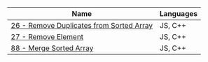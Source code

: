 |Name|Languages|
|---|---|
|[26 - Remove Duplicates from Sorted Array](26-remove-duplicates-from-sorted-array.md)|JS, C++|
|[27 - Remove Element](27-remove-element.md)|JS, C++|
|[88 - Merge Sorted Array](88-merge-sorted-array.md)|JS, C++|

